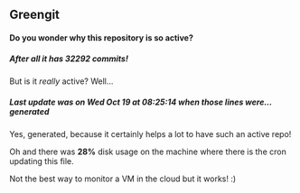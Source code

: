 ## Greengit

#### Do you wonder why this repository is so active?

##### After all it has 32292 commits!

But is it *really* active? Well...

##### Last update was on Wed Oct 19 at 08:25:14 when those lines were... generated

Yes, generated, because it certainly helps a lot to have such an active repo!

Oh and there was **28%** disk usage on the machine
where there is the cron updating this file.

Not the best way to monitor a VM in the cloud but it works! :)
